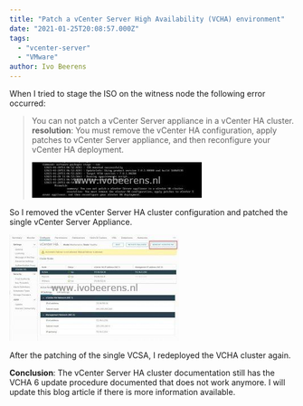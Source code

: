 ```yaml
---
title: "Patch a vCenter Server High Availability (VCHA) environment"
date: "2021-01-25T20:08:57.000Z"
tags: 
  - "vcenter-server"
  - "VMware"
author: Ivo Beerens
---
```


When I tried to stage the ISO on the witness node the following error occurred:

> You can not patch a vCenter Server appliance in a vCenter HA cluster. **resolution**: You must remove the vCenter HA configuration, apply patches to vCenter Server appliance, and then reconfigure your vCenter HA deployment.
> 
> [![](images/1-300x63.jpg)](images/1.jpg)

So I removed the vCenter Server HA cluster configuration and patched the single vCenter Server Appliance.

[![](images/2-300x188.jpg)](images/2.jpg)

After the patching of the single VCSA, I redeployed the VCHA cluster again.

**Conclusion**: The vCenter Server HA cluster documentation still has the VCHA 6 update procedure documented that does not work anymore. I will update this blog article if there is more information available.



